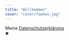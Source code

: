 ```yaml
---
title: "Willkommen"
cover: "cover/fawkes.jpg"
---
```


<div id="cookiedingsbums"><div>
  <span>Meine</span> 
  <a href="https://silviosiefke.de/imprint">Datenschutzerklärung</a></div>
 <span id="cookiedingsbumsCloser" onclick="document.cookie = 'hidecookiedingsbums=1;path=/';jQuery('#cookiedingsbums').slideUp()">&#10006;</span>
</div>
